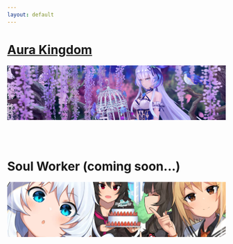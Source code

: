 ```yaml
---
layout: default
---
```



# [Aura Kingdom](./aurakingdom/)

![AuraKingdom](./assets/img/aura-kingdom-banner.jpg)

<br/><br/>

# Soul Worker (coming soon...)
![SoulWorker](./assets/img/soulworker-banner.jpg)
